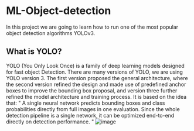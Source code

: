 # ML-Object-detection
In this project we are going to learn how to run one of the most popular object detection algorithms YOLOv3.

## What is YOLO?
YOLO (You Only Look Once) is a family of deep learning models designed for fast object Detection.
There are many versions of YOLO, we are using YOLO version 3.
The first version proposed the general architecture, where the second version refined the design and made use of predefined anchor boxes to improve the bounding box proposal, and version three further refined the model architecture and training process.
It is based on the idea that:
" A single neural network predicts bounding boxes and class probabilities directly from full images in one evaluation. Since the whole detection pipeline is a single network, it can be optimized end-to-end directly on detection performance. "
![image](Images/YOLOv3_architecture.png)

